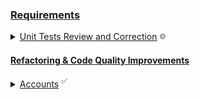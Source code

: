 ### <u>Requirements</u>

<details>
  <summary>
    <u>Unit Tests Review and Correction</u> <sup><sub>🟡</sub></sup>
  </summary>

  &emsp;<sup><sub>✅</sub></sup> Broken Tests
  &emsp;<sup><sub>🟡</sub></sup> Incorrect Tests 
    &emsp;&emsp;<sup>✔️</sup> Bank
      &emsp;&emsp;&emsp;<sup>✔️</sup> FirstCustomer
        &emsp;&emsp;&emsp;&emsp;<sup>✔️</sup> If Bank has no current customers added, return message instead of throwing error.
        &emsp;&emsp;&emsp;&emsp;<sup>✔️</sup> If Bank has customers return name of first customer
          &emsp;&emsp;&emsp;&emsp;&emsp;<sup>⚠️</sup> Ordering via List item index. _(Should be more deterministic)_<sup>🔻</sup>
      &emsp;&emsp;&emsp;<sup>✔️</sup> CustomerSummary
        &emsp;&emsp;&emsp;&emsp;<sup>✔️</sup> If Bank has no current customers added, return message instead of throwing error.
        &emsp;&emsp;&emsp;&emsp;<sup>✔️</sup> if Bank has customers, return stringified customer summary
  &emsp;<sup><sub>🟡</sub></sup> Review for Missing/wrong/incomplete Tests
    &emsp;&emsp;<sup>✔️</sup> Account(s)
    &emsp;&emsp;<sup>✔️</sup> Bank
    &emsp;&emsp;<sup><sub>🟠</sub></sup> Customer
    &emsp;&emsp;<sup><sub>🟡</sub></sup> Transaction
    &emsp;&emsp;<sup><sub>⚫🔻</sub></sup> DateProvider (looks to be cruft)
</details>


#### <u>Refactoring & Code Quality Improvements</u>

<details>
  <summary>
    <u>Accounts</u> <sup>✅</sup>
  </summary>

  * [x] Create Account Interface
  * [x] Create CheckingAccount
    * [x] All unit tests passing for previous implementation
  * [x] Create SavingsAccount
    * [x] All unit tests passing for previous implementation    
      * [x] 0.1% rate when balance is <= $1000
      * [x] 0.2% rate when balance is > $1000
  * [x] Create MaxiSaveAccount
    * [x] All unit tests passing for previous implementation (That were originally correct & passing anyway)
  * [x] Move Common/Shared Account(s) Behaviors to AccountBase abstract class.
  * [x] added (double)initialDeposit arg to constructor(s)
  * [x] added AccountCreator Class with GetAccount method & dictionary to instantiate new Account objects (pseudo-factory)
</details>



